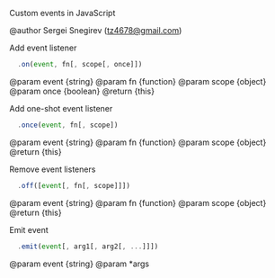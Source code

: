 Custom events in JavaScript

@author Sergei Snegirev (tz4678@gmail.com)

Add event listener

```javascript
  .on(event, fn[, scope[, once]])
```

@param event {string}
@param fn {function}
@param scope {object}
@param once {boolean}
@return {this}

Add one-shot event listener

```javascript
  .once(event, fn[, scope])
```

@param event {string}
@param fn {function}
@param scope {object}
@return {this}

Remove event listeners

```javascript
  .off([event[, fn[, scope]]])
```

@param event {string}
@param fn {function}
@param scope {object}
@return {this}

Emit event

```javascript
  .emit(event[, arg1[, arg2[, ...]]])
```

@param event {string}
@param *args
